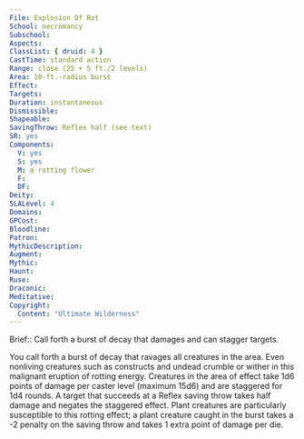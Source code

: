 ```yaml
---
File: Explosion Of Rot
School: necromancy
Subschool: 
Aspects: 
ClassList: { druid: 4 }
CastTime: standard action
Range: close (25 + 5 ft./2 levels)
Area: 10-ft.-radius burst
Effect: 
Targets: 
Duration: instantaneous
Dismissible: 
Shapeable: 
SavingThrow: Reflex half (see text)
SR: yes
Components:
  V: yes
  S: yes
  M: a rotting flower
  F: 
  DF: 
Deity: 
SLALevel: 4
Domains: 
GPCost: 
Bloodline: 
Patron: 
MythicDescription: 
Augment: 
Mythic: 
Haunt: 
Ruse: 
Draconic: 
Meditative: 
Copyright:
  Content: "Ultimate Wilderness"
---
```

Brief:: Call forth a burst of decay that damages and can stagger targets.

You call forth a burst of decay that ravages all creatures in the area. Even nonliving creatures such as constructs and undead crumble or wither in this malignant eruption of rotting energy. Creatures in the area of effect take 1d6 points of damage per caster level (maximum 15d6) and are staggered for 1d4 rounds. A target that succeeds at a Reflex saving throw takes half damage and negates the staggered effect. Plant creatures are particularly susceptible to this rotting effect; a plant creature caught in the burst takes a -2 penalty on the saving throw and takes 1 extra point of damage per die.
